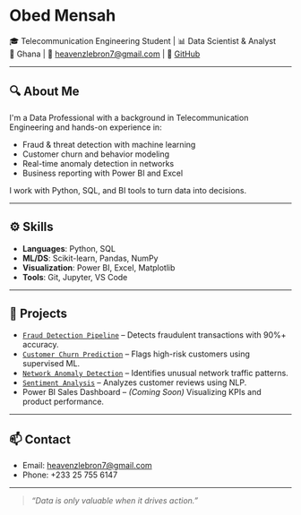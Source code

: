 # Obed Mensah

🎓 Telecommunication Engineering Student | 📊 Data Scientist & Analyst  
📍 Ghana | 📧 heavenzlebron7@gmail.com | 🔗 [GitHub](https://github.com/Omensah-15)

---

## 🔍 About Me

I'm a Data Professional with a background in Telecommunication Engineering and hands-on experience in:

- Fraud & threat detection with machine learning  
- Customer churn and behavior modeling  
- Real-time anomaly detection in networks  
- Business reporting with Power BI and Excel

I work with Python, SQL, and BI tools to turn data into decisions.

---

## ⚙️ Skills

- **Languages**: Python, SQL  
- **ML/DS**: Scikit-learn, Pandas, NumPy  
- **Visualization**: Power BI, Excel, Matplotlib  
- **Tools**: Git, Jupyter, VS Code

---

## 📁 Projects

- [`Fraud Detection Pipeline`](https://github.com/Omensah-15/fraud-detection-pipeline) – Detects fraudulent transactions with 90%+ accuracy.  
- [`Customer Churn Prediction`](https://github.com/Omensah-15/CustomerChurnPrediction) – Flags high-risk customers using supervised ML.  
- [`Network Anomaly Detection`](https://github.com/Omensah-15/NetworkTrafficandAnamolyDetection) – Identifies unusual network traffic patterns.  
- [`Sentiment Analysis`](https://github.com/Omensah-15/SentimentAnalysisofCustomerFeedback) – Analyzes customer reviews using NLP.  
- Power BI Sales Dashboard – *(Coming Soon)* Visualizing KPIs and product performance.

---

## 📫 Contact

- Email: heavenzlebron7@gmail.com  
- Phone: +233 25 755 6147

---
> *“Data is only valuable when it drives action.”*
